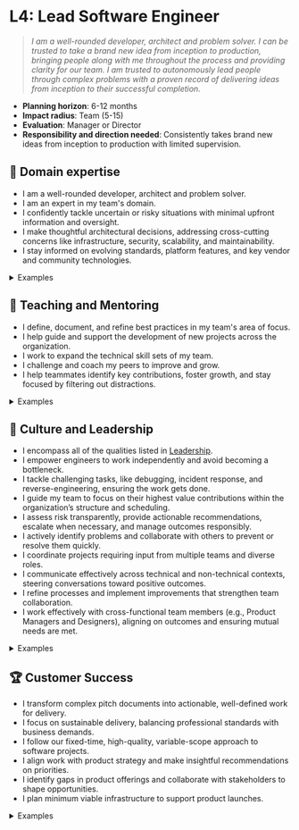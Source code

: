 # L4: Lead Software Engineer

> _I am a well-rounded developer, architect and problem solver. I can be trusted to take a brand new idea from inception to production, bringing people along with me throughout the process and providing clarity for our team. I am trusted to autonomously lead people through complex problems with a proven record of delivering ideas from inception to their successful completion._

- **Planning horizon**: 6-12 months
- **Impact radius**: Team (5-15)
- **Evaluation**: Manager or Director
- **Responsibility and direction needed**: Consistently takes brand new ideas from inception to production with limited supervision.

## 🦉 Domain expertise

- I am a well-rounded developer, architect and problem solver.
- I am an expert in my team's domain.
- I confidently tackle uncertain or risky situations with minimal upfront information and oversight.
- I make thoughtful architectural decisions, addressing cross-cutting concerns like infrastructure, security, scalability, and maintainability.
- I stay informed on evolving standards, platform features, and key vendor and community technologies.

<details>
<summary>Examples</summary>

- I successfully completed a large, complex project with multiple components.
- I led the investigation and resolution of a bug or incident in a highly ambiguous or risky area.
- I consulted with experts on a complex problem outside my domain and ensured their insights were applied effectively by my team.

</details>

## 🌱 Teaching and Mentoring

- I define, document, and refine best practices in my team's area of focus.
- I help guide and support the development of new projects across the organization.
- I work to expand the technical skill sets of my team.
- I challenge and coach my peers to improve and grow.
- I help teammates identify key contributions, foster growth, and stay focused by filtering out distractions.

<details>
<summary>Examples</summary>

- I trained and mentored team members, helping them develop well-rounded skill sets.
- I shared my experiences to help others become more effective in their roles.
- I divided a project into tasks that presented appropriate challenges to help teammates grow.
- I had constructive conversations that provided direct feedback while showing personal care for teammates.
- I tailored my interactions to suit the working styles and needs of individual team members.

</details>

## 🧭 Culture and Leadership

- I encompass all of the qualities listed in [Leadership](https://github.com/OctopusDeploy/People/blob/main/Leadership.md).
- I empower engineers to work independently and avoid becoming a bottleneck.
- I tackle challenging tasks, like debugging, incident response, and reverse-engineering, ensuring the work gets done.
- I guide my team to focus on their highest value contributions within the organization’s structure and scheduling.
- I assess risk transparently, provide actionable recommendations, escalate when necessary, and manage outcomes responsibly.
- I actively identify problems and collaborate with others to prevent or resolve them quickly.
- I coordinate projects requiring input from multiple teams and diverse roles.
- I communicate effectively across technical and non-technical contexts, steering conversations toward positive outcomes.
- I refine processes and implement improvements that strengthen team collaboration.
- I work effectively with cross-functional team members (e.g., Product Managers and Designers), aligning on outcomes and ensuring mutual needs are met.

<details>
<summary>Examples</summary>

- I planned and managed the delivery of a pitch, breaking it into tasks and ensuring successful completion.
- I provided principles that enabled engineers to make decisions independently, without relying on me.
- I documented decision-making options to prevent redundant discussions.
- I facilitated retrospectives, ensuring everyone contributed to how the team operates and evolves.
- I conducted engineering candidate interviews, offering constructive and detailed feedback.
- I successfully pitched an idea and convinced stakeholders to take action.
- I used asynchronous communication to persuade peers of a technical decision and build consensus.
- I published an RFC, engaged with feedback from other teams, and improved the technical approach based on discussions.
- I supported a colleague’s idea, articulated benefits, addressed concerns, and helped achieve buy-in.
- I identified inefficiencies in team processes, developed improvements, and gained team support for new approaches.
- I prevented a project blockage by bringing together stakeholders and proposing a consensus-driven updated plan.
- I thoughtfully challenged direction from leadership, offering alternatives that led to better outcomes.

</details>

## 🏆 Customer Success

- I transform complex pitch documents into actionable, well-defined work for delivery.
- I focus on sustainable delivery, balancing professional standards with business demands.
- I follow our fixed-time, high-quality, variable-scope approach to software projects.
- I align work with product strategy and make insightful recommendations on priorities.
- I identify gaps in product offerings and collaborate with stakeholders to shape opportunities.
- I plan minimum viable infrastructure to support product launches.

<details>
<summary>Examples</summary>

- I shaped a pitch, identified risks and scope, and delivered value to customers while meeting team objectives over multiple cycles.
- I developed a product vision based on the needs of multiple customers.
- I judiciously optimized scope to maintain high quality while delivering maximum value within a cycle.
- I allocated time to validate assumptions and test designs with customers.

</details>
